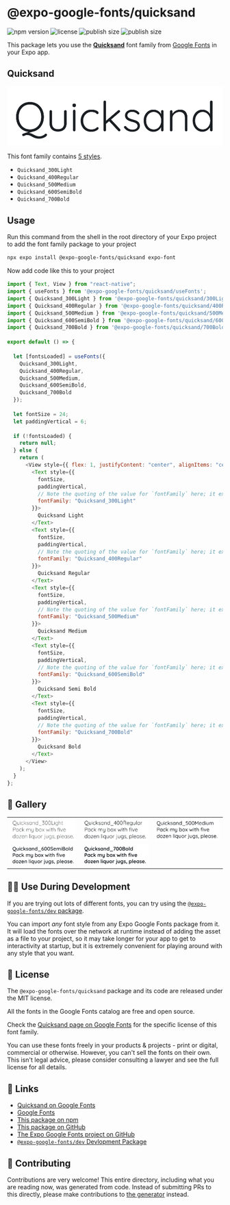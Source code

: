 # @expo-google-fonts/quicksand

![npm version](https://flat.badgen.net/npm/v/@expo-google-fonts/quicksand)
![license](https://flat.badgen.net/github/license/expo/google-fonts)
![publish size](https://flat.badgen.net/packagephobia/install/@expo-google-fonts/quicksand)
![publish size](https://flat.badgen.net/packagephobia/publish/@expo-google-fonts/quicksand)

This package lets you use the [**Quicksand**](https://fonts.google.com/specimen/Quicksand) font family from [Google Fonts](https://fonts.google.com/) in your Expo app.

## Quicksand

![Quicksand](./font-family.png)

This font family contains [5 styles](#-gallery).

- `Quicksand_300Light`
- `Quicksand_400Regular`
- `Quicksand_500Medium`
- `Quicksand_600SemiBold`
- `Quicksand_700Bold`

## Usage

Run this command from the shell in the root directory of your Expo project to add the font family package to your project

```sh
npx expo install @expo-google-fonts/quicksand expo-font
```

Now add code like this to your project

```js
import { Text, View } from "react-native";
import { useFonts } from '@expo-google-fonts/quicksand/useFonts';
import { Quicksand_300Light } from '@expo-google-fonts/quicksand/300Light';
import { Quicksand_400Regular } from '@expo-google-fonts/quicksand/400Regular';
import { Quicksand_500Medium } from '@expo-google-fonts/quicksand/500Medium';
import { Quicksand_600SemiBold } from '@expo-google-fonts/quicksand/600SemiBold';
import { Quicksand_700Bold } from '@expo-google-fonts/quicksand/700Bold';

export default () => {

  let [fontsLoaded] = useFonts({
    Quicksand_300Light, 
    Quicksand_400Regular, 
    Quicksand_500Medium, 
    Quicksand_600SemiBold, 
    Quicksand_700Bold
  });

  let fontSize = 24;
  let paddingVertical = 6;

  if (!fontsLoaded) {
    return null;
  } else {
    return (
      <View style={{ flex: 1, justifyContent: "center", alignItems: "center" }}>
        <Text style={{
          fontSize,
          paddingVertical,
          // Note the quoting of the value for `fontFamily` here; it expects a string!
          fontFamily: "Quicksand_300Light"
        }}>
          Quicksand Light
        </Text>
        <Text style={{
          fontSize,
          paddingVertical,
          // Note the quoting of the value for `fontFamily` here; it expects a string!
          fontFamily: "Quicksand_400Regular"
        }}>
          Quicksand Regular
        </Text>
        <Text style={{
          fontSize,
          paddingVertical,
          // Note the quoting of the value for `fontFamily` here; it expects a string!
          fontFamily: "Quicksand_500Medium"
        }}>
          Quicksand Medium
        </Text>
        <Text style={{
          fontSize,
          paddingVertical,
          // Note the quoting of the value for `fontFamily` here; it expects a string!
          fontFamily: "Quicksand_600SemiBold"
        }}>
          Quicksand Semi Bold
        </Text>
        <Text style={{
          fontSize,
          paddingVertical,
          // Note the quoting of the value for `fontFamily` here; it expects a string!
          fontFamily: "Quicksand_700Bold"
        }}>
          Quicksand Bold
        </Text>
      </View>
    );
  }
};
```

## 🔡 Gallery


||||
|-|-|-|
|![Quicksand_300Light](./300Light/Quicksand_300Light.ttf.png)|![Quicksand_400Regular](./400Regular/Quicksand_400Regular.ttf.png)|![Quicksand_500Medium](./500Medium/Quicksand_500Medium.ttf.png)||
|![Quicksand_600SemiBold](./600SemiBold/Quicksand_600SemiBold.ttf.png)|![Quicksand_700Bold](./700Bold/Quicksand_700Bold.ttf.png)|||


## 👩‍💻 Use During Development

If you are trying out lots of different fonts, you can try using the [`@expo-google-fonts/dev` package](https://github.com/expo/google-fonts/tree/master/font-packages/dev#readme).

You can import _any_ font style from any Expo Google Fonts package from it. It will load the fonts over the network at runtime instead of adding the asset as a file to your project, so it may take longer for your app to get to interactivity at startup, but it is extremely convenient for playing around with any style that you want.


## 📖 License

The `@expo-google-fonts/quicksand` package and its code are released under the MIT license.

All the fonts in the Google Fonts catalog are free and open source.

Check the [Quicksand page on Google Fonts](https://fonts.google.com/specimen/Quicksand) for the specific license of this font family.

You can use these fonts freely in your products & projects - print or digital, commercial or otherwise. However, you can't sell the fonts on their own. This isn't legal advice, please consider consulting a lawyer and see the full license for all details.

## 🔗 Links

- [Quicksand on Google Fonts](https://fonts.google.com/specimen/Quicksand)
- [Google Fonts](https://fonts.google.com/)
- [This package on npm](https://www.npmjs.com/package/@expo-google-fonts/quicksand)
- [This package on GitHub](https://github.com/expo/google-fonts/tree/master/font-packages/quicksand)
- [The Expo Google Fonts project on GitHub](https://github.com/expo/google-fonts)
- [`@expo-google-fonts/dev` Devlopment Package](https://github.com/expo/google-fonts/tree/master/font-packages/dev)

## 🤝 Contributing

Contributions are very welcome! This entire directory, including what you are reading now, was generated from code. Instead of submitting PRs to this directly, please make contributions to [the generator](https://github.com/expo/google-fonts/tree/master/packages/generator) instead.
